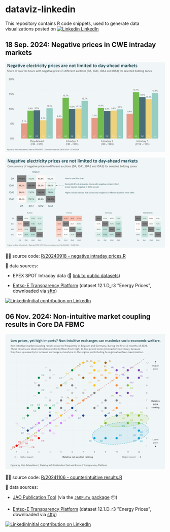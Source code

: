 # dataviz-linkedin

This repository contains R code snippets, used to generate data visualizations posted on [![Linkedin](https://cdn4.iconfinder.com/data/icons/social-media-flat-7/64/Social-media_LinkedIn-16.png) LinkedIn](https://www.linkedin.com/in/nicoschoutteet/ "External link to LinkedIn profile")

## 18 Sep. 2024: Negative prices in CWE intraday markets

![](output/20240918%20-%20occurrence%20of%20negative%20prices.png)

![](output/20240918%20-%20concurrence%20of%20negative%20prices.png)

👩‍💻 source code: [R/20240918 - negative intraday prices.R](R/20240918%20-%20negative%20intraday%20prices.R)

🔢 data sources:

-   EPEX SPOT Intraday data (🔗 [link to public datasets](https://www.epexspot.com/en/market-data))

-   [Entso-E Transparency Platform](https://newtransparency.entsoe.eu/) (dataset 12.1.D_r3 "Energy Prices", downloaded via [sftp](https://transparency.entsoe.eu/content/static_content/Static%20content/knowledge%20base/SFTP-Transparency_Docs.html))

[![Linkedin](https://cdn4.iconfinder.com/data/icons/social-media-flat-7/64/Social-media_LinkedIn-16.png)Initial contribution on LinkedIn](https://www.linkedin.com/posts/nicoschoutteet_did-you-know-negative-electricity-market-activity-7242049959141728257-9GJu? "External link to LinkedIn contribution")

## 06 Nov. 2024: Non-intuitive market coupling results in Core DA FBMC

![](output/20241106%20-%20Core%20prices%20and%20net%20positions%20monthly%20ranking.png)

👩‍💻 source code: [R/20241106 - counterintuitive results.R](R/20241106%20-%20counterintuitive%20results.R)

🔢 data sources:

-   [JAO Publication Tool](https://publicationtool.jao.eu/core/) (via the [`JAOPuTo` package](https://github.com/nicoschoutteet/JAOPuTo/) 📦)

-   [Entso-E Transparency Platform](https://newtransparency.entsoe.eu/) (dataset 12.1.D_r3 "Energy Prices", downloaded via [sftp](https://transparency.entsoe.eu/content/static_content/Static%20content/knowledge%20base/SFTP-Transparency_Docs.html))

[![Linkedin](https://cdn4.iconfinder.com/data/icons/social-media-flat-7/64/Social-media_LinkedIn-16.png)Initial contribution on LinkedIn](https://www.linkedin.com/posts/nicoschoutteet_electricity-flows-from-low-priced-to-high-priced-activity-7259951574125350913-CElP? "External link to LinkedIn contribution")
